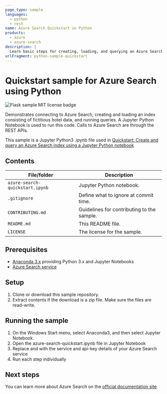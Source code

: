 ```yaml
---
page_type: sample
languages:
  - python
  - rest
name: Azure Search Quickstart in Python
products:
  - azure
  - azure-search
description: |
  Learn basic steps for creating, loading, and querying an Azure Search index using REST APIs and a Jupyter Python3 notebook.
urlFragment: python-sample-quickstart
---
```


# Quickstart sample for Azure Search using Python

![Flask sample MIT license badge](https://img.shields.io/badge/license-MIT-green.svg)

Demonstrates connecting to Azure Search, creating and loading an index consisting of fictitious hotel data, and running queries. A Jupyter Python Notebook is used to run this code. Calls to Azure Search are through the REST APIs.

This sample is a Jupyter Python3 .ipynb file used in [Quickstart: Create and query an Azure Search index using a Jupyter Python notebook](https://docs.microsoft.com/azure/search/search-get-started-python)

## Contents

| File/folder | Description |
|-------------|-------------|
| `azure-search-quickstart.ipynb`       | Jupyter Python notebook. |
| `.gitignore` | Define what to ignore at commit time. |
| `CONTRIBUTING.md` | Guidelines for contributing to the sample. |
| `README.md` | This README file. |
| `LICENSE`   | The license for the sample. |

## Prerequisites

- [Anaconda 3.x](https://www.anaconda.com/distribution/#download-section) providing Python 3.x and Jupyter Notebooks
- [Azure Search service](https://docs.microsoft.com/azure/search/search-create-service-portal)

## Setup

1. Clone or download this sample repository.
2. Extract contents if the download is a zip file. Make sure the files are read-write.

## Running the sample
1. On the Windows Start menu, select Anaconda3, and then select Jupyter Notebook.
1. Open the azure-search-quickstart.ipynb file in Jupyter Notebook
1. Replace <YOUR-SERVICE-NAME> and <YOUR-ADMIN-API-KEY> with the service and api-key details of your Azure Search service
1. Run each step individually

## Next steps

You can learn more about Azure Search on the [official documentation site](https://docs.microsoft.com/azure/search).

